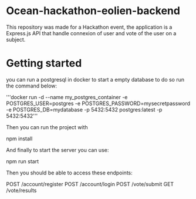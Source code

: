 # Ocean-hackathon-eolien-backend
This repository was made for a Hackathon event, the application is a Express.js API that handle connexion of user and vote of the user on a subject.


# Getting started

you can run a postgresql in docker to start a empty database to do so run the command below:

'''docker run -d --name my_postgres_container -e POSTGRES_USER=postgres -e POSTGRES_PASSWORD=mysecretpassword -e POSTGRES_DB=mydatabase -p 5432:5432 postgres:latest -p 5432:5432'''

Then you can run the project with

npm install

And finally to start the server you can use:

npm run start

Then you should be able to access these endpoints: 

POST /account/register
POST /account/login
POST /vote/submit
GET /vote/results